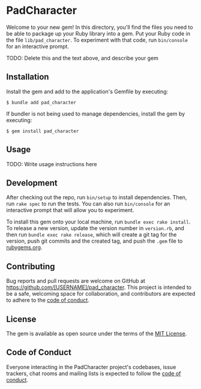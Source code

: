 # PadCharacter

Welcome to your new gem! In this directory, you'll find the files you need to be able to package up your Ruby library into a gem. Put your Ruby code in the file `lib/pad_character`. To experiment with that code, run `bin/console` for an interactive prompt.

TODO: Delete this and the text above, and describe your gem

## Installation

Install the gem and add to the application's Gemfile by executing:

    $ bundle add pad_character

If bundler is not being used to manage dependencies, install the gem by executing:

    $ gem install pad_character

## Usage

TODO: Write usage instructions here

## Development

After checking out the repo, run `bin/setup` to install dependencies. Then, run `rake spec` to run the tests. You can also run `bin/console` for an interactive prompt that will allow you to experiment.

To install this gem onto your local machine, run `bundle exec rake install`. To release a new version, update the version number in `version.rb`, and then run `bundle exec rake release`, which will create a git tag for the version, push git commits and the created tag, and push the `.gem` file to [rubygems.org](https://rubygems.org).

## Contributing

Bug reports and pull requests are welcome on GitHub at https://github.com/[USERNAME]/pad_character. This project is intended to be a safe, welcoming space for collaboration, and contributors are expected to adhere to the [code of conduct](https://github.com/[USERNAME]/pad_character/blob/master/CODE_OF_CONDUCT.md).

## License

The gem is available as open source under the terms of the [MIT License](https://opensource.org/licenses/MIT).

## Code of Conduct

Everyone interacting in the PadCharacter project's codebases, issue trackers, chat rooms and mailing lists is expected to follow the [code of conduct](https://github.com/[USERNAME]/pad_character/blob/master/CODE_OF_CONDUCT.md).
